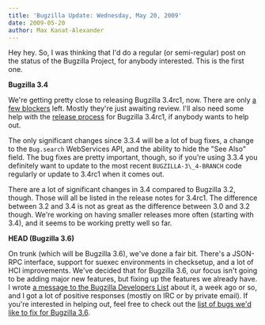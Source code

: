 ```yaml
---
title: 'Bugzilla Update: Wednesday, May 20, 2009'
date: 2009-05-20
author: Max Kanat-Alexander
---
```

Hey hey. So, I was thinking that I'd do a regular (or semi-regular) post
on the status of the Bugzilla Project, for anybody interested. This is
the first one.

**Bugzilla 3.4**

We're getting pretty close to releasing Bugzilla 3.4rc1, now. There are
only [a few
blockers](https://bugzilla.mozilla.org/buglist.cgi?quicksearch=prod%3ABugzilla+flag%3Ablocking3.4%2B)
left. Mostly they're just awaiting review. I'll also need some help with
the [release process](http://www.bugzilla.org/docs/release.html) for
Bugzilla 3.4rc1, if anybody wants to help out.

The only significant changes since 3.3.4 will be a lot of bug fixes, a
change to the `Bug.search` WebServices API, and
the ability to hide the "See Also" field. The bug fixes are pretty
important, though, so if you're using 3.3.4 you definitely want to
update to the most recent `BUGZILLA-3\_4-BRANCH`
code regularly or update to 3.4rc1 when it comes out.

There are a lot of significant changes in 3.4 compared to Bugzilla 3.2,
though. Those will all be listed in the release notes for 3.4rc1. The
difference between 3.2 and 3.4 is not as great as the difference between
3.0 and 3.2 though. We're working on having smaller releases more often
(starting with 3.4), and it seems to be working pretty well so far.

**HEAD (Bugzilla 3.6)**

On trunk (which will be Bugzilla 3.6), we've done a fair bit. There's a
JSON-RPC interface, support for suexec environments in checksetup, and a
lot of HCI improvements. We've decided that for Bugzilla 3.6, our focus
isn't going to be adding major new features, but fixing up the features
we already have. I wrote [a message to the Bugzilla Developers
List](http://groups.google.com/group/mozilla.dev.apps.bugzilla/browse_thread/thread/cc670a329e681025)
about it, a week ago or so, and I got a lot of positive responses
(mostly on IRC or by private email). If you're interested in helping
out, feel free to check out the [list of bugs we'd like to fix for
Bugzilla 3.6](http://tr.im/36focus).
